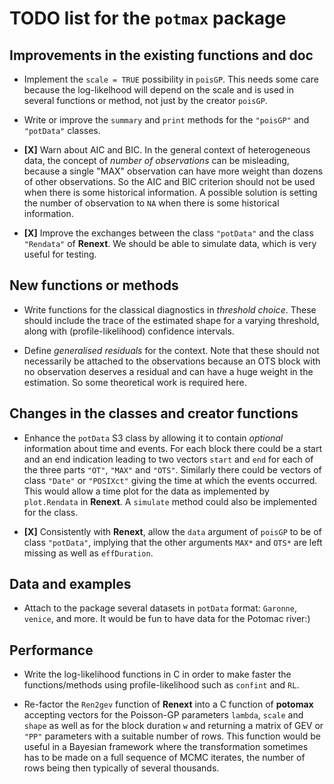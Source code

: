 # TODO list for the `potmax` package


## Improvements in the existing functions and doc

- Implement the `scale = TRUE` possibility in `poisGP`. This needs
  some care because the log-likelhood will depend on the scale and is
  used in several functions or method, not just by the creator
  `poisGP`.

- Write or improve the `summary` and `print` methods for the
  `"poisGP"` and `"potData"` classes.

- **[X]** Warn about AIC and BIC. In the general context of
  heterogeneous data, the concept of *number of observations* can be
  misleading, because a single "MAX" observation can have more weight
  than dozens of other observations. So the AIC and BIC criterion
  should not be used when there is some historical information. A
  possible solution is setting the number of observation to `NA` when
  there is some historical information.

- **[X]** Improve the exchanges between the class `"potData"` and the
  class `"Rendata"` of **Renext**. We should be able to simulate data,
  which is very useful for testing.

## New functions or methods

- Write functions for the classical diagnostics in *threshold
  choice*. These should include the trace of the estimated shape for a
  varying threshold, along with (profile-likelihood) confidence
  intervals.

- Define *generalised residuals* for the context. Note that these
  should not necessarily be attached to the observations because an
  OTS block with no observation deserves a residual and can have a
  huge weight in the estimation. So some theoretical work is required
  here.

## Changes in the classes and creator functions

- Enhance the `potData` S3 class by allowing it to contain *optional*
  information about time and events. For each block there could be a
  start and an end indication leading to two vectors `start` and `end`
  for each of the three parts `"OT"`, `"MAX"` and `"OTS"`. Similarly
  there could be vectors of class `"Date"` or `"POSIXct"` giving the
  time at which the events occurred. This would allow a time plot for
  the data as implemented by `plot.Rendata` in **Renext**. A
  `simulate` method could also be implemented for the class.

- **[X]** Consistently with **Renext**, allow the `data` argument of
  `poisGP` to be of class `"potData"`, implying that the other
  arguments `MAX*` and `OTS*` are left missing as well as
  `effDuration`.

## Data and examples

- Attach to the package several datasets in `potData` format:
  `Garonne`, `venice`, and more. It would be fun to have data for the
  Potomac river:)

## Performance

- Write the log-likelihood functions in C in order to make faster the
  functions/methods using profile-likelihood such as `confint` and `RL`.

- Re-factor the `Ren2gev` function of **Renext** into a C function of
  **potomax** accepting vectors for the Poisson-GP parameters `lambda`,
  `scale` and `shape` as well as for the block duration `w` and
  returning a matrix of GEV or `"PP"` parameters with a suitable number
  of rows. This function would be useful in a Bayesian framework where
  the transformation sometimes has to be made on a full sequence of MCMC
  iterates, the number of rows being then typically of several
  thousands.